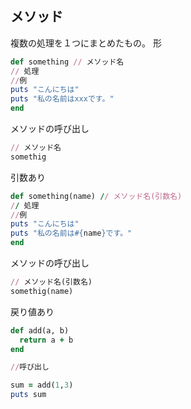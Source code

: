 ## メソッド
複数の処理を１つにまとめたもの。
形
```ruby
def something // メソッド名
// 処理
//例
puts "こんにちは"
puts "私の名前はxxxです。"
end
```
メソッドの呼び出し
```ruby
// メソッド名
somethig
```

引数あり
```ruby
def something(name) // メソッド名(引数名)
// 処理
//例
puts "こんにちは"
puts "私の名前は#{name}です。"
end
```
メソッドの呼び出し
```ruby
// メソッド名(引数名)
somethig(name)
```

戻り値あり
```ruby
def add(a, b)
  return a + b
end

//呼び出し

sum = add(1,3)
puts sum
```
